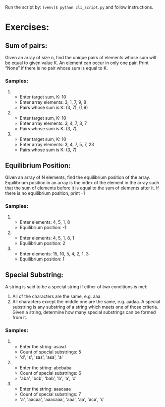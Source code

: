 Run the script by:
`(venv)$ python cli_script.py`
and follow instructions.

# Exercises:

## Sum of pairs:
Given an array of size n, find the unique pairs of elements whose sum will be equal to given value K. An element can occur in only one pair. Print “None” if there is no pair whose sum is equal to K.

### Samples:
1. 
    - Enter target sum, K: 10
    - Enter array elements: 3, 1, 7, 9, 8
    - Pairs whose sum is K: (3, 7), (1,9)
2. 
    - Enter target sum, K: 10
    - Enter array elements: 3, 4, 7, 3, 7
    - Pairs whose sum is K: (3, 7)
3. 
    - Enter target sum, K: 10
    - Enter array elements: 3, 4, 7, 5, 7, 23
    - Pairs whose sum is K: (3, 7)

## Equilibrium Position:
Given an array of N elements, find the equilibrium position of the array. Equilibrium position in an array is the index of the element in the array such that the sum of elements before it is equal to the sum of elements after it. If there is no equilibrium position, print -1

### Samples:
1.
    - Enter elements: 4, 5, 1, 8 
    - Equilibrium position: -1
2.
    - Enter elements: 4, 5, 1, 8, 1
    - Equilibrium position: 2
3.
    - Enter elements: 15, 10, 5, 4, 2, 1, 3
    - Equilibrium position: 1

## Special Substring:
A string is said to be a special string if either of two conditions is met:
1. All of the characters are the same, e.g. aaa.
2. All characters except the middle one are the same, e.g. aadaa.
A special substring is any substring of a string which meets one of those criteria. Given a string, determine how many special substrings can be formed from it.

### Samples:
1.
    - Enter the string: asasd
    - Count of special substrings: 5
    - 'd', 's', 'sas', 'asa', 'a'
2.
    - Enter the string: abcbaba
    - Count of special substrings: 6
    - 'aba', 'bcb', 'bab', 'b', 'a', 'c'
3. 
    - Enter the string: aaacaaa
    - Count of special substrings: 7
    - 'a', 'aacaa', 'aaacaaa', 'aaa', 'aa', 'aca', 'c'